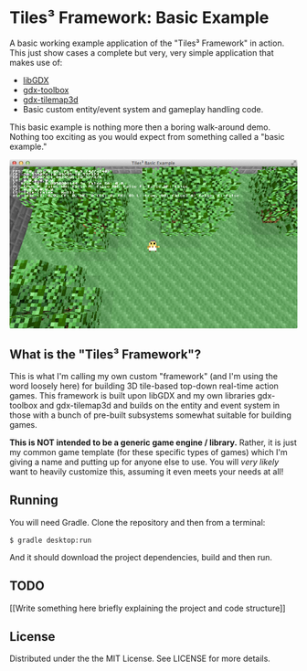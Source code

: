 # Tiles³ Framework: Basic Example

A basic working example application of the "Tiles³ Framework" in action. This just
show cases a complete but very, very simple application that makes use of:

* [libGDX](http://libgdx.badlogicgames.com/)
* [gdx-toolbox](https://github.com/gered/gdx-toolbox)
* [gdx-tilemap3d](https://github.com/gered/gdx-tilemap3d)
* Basic custom entity/event system and gameplay handling code.

This basic example is nothing more then a boring walk-around demo. Nothing too
exciting as you would expect from something called a "basic example."

![Screenshot 2](screenshot.png)

## What is the "Tiles³ Framework"?

This is what I'm calling my own custom "framework" (and I'm using the word loosely here)
for building 3D tile-based top-down real-time action games. This framework is built upon
libGDX and my own libraries gdx-toolbox and gdx-tilemap3d and builds on the entity and
event system in those with a bunch of pre-built subsystems somewhat suitable for building
games. 

**This is NOT intended to be a generic game engine / library.** Rather, it is just my
common game template (for these specific types of games) which I'm giving a name
and putting up for anyone else to use. You will _very likely_ want to heavily
customize this, assuming it even meets your needs at all!

## Running

You will need Gradle. Clone the repository and then from a terminal:

	$ gradle desktop:run
	
And it should download the project dependencies, build and then run.

## TODO

[[Write something here briefly explaining the project and code structure]]

## License

Distributed under the the MIT License. See LICENSE for more details.
